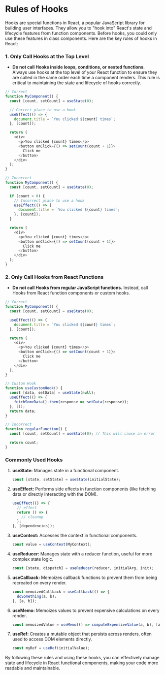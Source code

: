 # Rules of Hooks

Hooks are special functions in React, a popular JavaScript library for building user interfaces. They allow you to "hook into" React's state and lifecycle features from function components. Before hooks, you could only use these features in class components. Here are the key rules of hooks in React:

### 1. **Only Call Hooks at the Top Level**
   - **Do not call Hooks inside loops, conditions, or nested functions.** Always use hooks at the top level of your React function to ensure they are called in the same order each time a component renders. This rule is critical to maintaining the state and lifecycle of hooks correctly.

   ```javascript
   // Correct
   function MyComponent() {
     const [count, setCount] = useState(0);

     // Correct place to use a hook
     useEffect(() => {
       document.title = `You clicked ${count} times`;
     }, [count]);

     return (
       <div>
         <p>You clicked {count} times</p>
         <button onClick={() => setCount(count + 1)}>
           Click me
         </button>
       </div>
     );
   }

   // Incorrect
   function MyComponent() {
     const [count, setCount] = useState(0);

     if (count > 0) {
       // Incorrect place to use a hook
       useEffect(() => {
         document.title = `You clicked ${count} times`;
       }, [count]);
     }

     return (
       <div>
         <p>You clicked {count} times</p>
         <button onClick={() => setCount(count + 1)}>
           Click me
         </button>
       </div>
     );
   }
   ```

### 2. **Only Call Hooks from React Functions**
   - **Do not call Hooks from regular JavaScript functions.** Instead, call Hooks from React function components or custom hooks.

   ```javascript
   // Correct
   function MyComponent() {
     const [count, setCount] = useState(0);

     useEffect(() => {
       document.title = `You clicked ${count} times`;
     }, [count]);

     return (
       <div>
         <p>You clicked {count} times</p>
         <button onClick={() => setCount(count + 1)}>
           Click me
         </button>
       </div>
     );
   }

   // Custom Hook
   function useCustomHook() {
     const [data, setData] = useState(null);
     useEffect(() => {
       fetchSomeData().then(response => setData(response));
     }, []);
     return data;
   }

   // Incorrect
   function regularFunction() {
     const [count, setCount] = useState(0); // This will cause an error

     return count;
   }
   ```

### Commonly Used Hooks
1. **useState:** Manages state in a functional component.
   ```javascript
   const [state, setState] = useState(initialState);
   ```
   
2. **useEffect:** Performs side effects in function components (like fetching data or directly interacting with the DOM).
   ```javascript
   useEffect(() => {
     // effect
     return () => {
       // cleanup
     };
   }, [dependencies]);
   ```

3. **useContext:** Accesses the context in functional components.
   ```javascript
   const value = useContext(MyContext);
   ```

4. **useReducer:** Manages state with a reducer function, useful for more complex state logic.
   ```javascript
   const [state, dispatch] = useReducer(reducer, initialArg, init);
   ```

5. **useCallback:** Memoizes callback functions to prevent them from being recreated on every render.
   ```javascript
   const memoizedCallback = useCallback(() => {
     doSomething(a, b);
   }, [a, b]);
   ```

6. **useMemo:** Memoizes values to prevent expensive calculations on every render.
   ```javascript
   const memoizedValue = useMemo(() => computeExpensiveValue(a, b), [a, b]);
   ```

7. **useRef:** Creates a mutable object that persists across renders, often used to access DOM elements directly.
   ```javascript
   const myRef = useRef(initialValue);
   ```

By following these rules and using these hooks, you can effectively manage state and lifecycle in React functional components, making your code more readable and maintainable.
